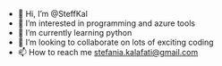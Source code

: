 - 👋 Hi, I’m @SteffKal
- 👀 I’m interested in programming and azure tools
- 🌱 I’m currently learning python
- 💞️ I’m looking to collaborate on lots of exciting coding
- 📫 How to reach me stefania.kalafati@gmail.com

<!---
SteffKal/SteffKal is a ✨ special ✨ repository because its `README.md` (this file) appears on your GitHub profile.
You can click the Preview link to take a look at your changes.
--->
